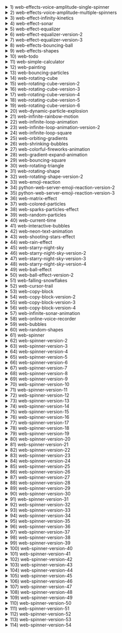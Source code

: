 
<details>
  <summary>1) web-effects-voice-amplitude-single-spinner</summary>
  
  [link](https://dusanmitrovic98.github.io/web-effects-voice-amplitude-single-spinner)
  
  <!-- Description of the web-effects-voice-amplitude-single-spinner project. -->
  
</details>

<details>
  <summary>2) web-effects-voice-amplitude-multiple-spinners</summary>
  
  [link](https://dusanmitrovic98.github.io/web-effects-voice-amplitude-multiple-spinners)
  
  <!-- Description of the web-effects-voice-amplitude-multiple-spinners project. -->
  
</details>

<details>
  <summary>3) web-effect-infinity-kinetics</summary>
  
  [link](https://dusanmitrovic98.github.io/web-effect-infinity-kinetics)
  
  <!-- Description of the web-effect-infinity-kinetics project. -->
  
</details>

<details>
  <summary>4) web-effect-sonar</summary>
  
  [link](https://dusanmitrovic98.github.io/web-effect-sonar)
  
  <!-- Description of the web-effect-sonar project. -->
  
</details>

<details>
  <summary>5) web-effect-equalizer</summary>
  
  [link](https://dusanmitrovic98.github.io/web-effect-equalizer)
  
  <!-- Description of the web-effect-equalizer project. -->
  
</details>

<details>
  <summary>6) web-effect-equalizer-version-2</summary>
  
  [link](https://dusanmitrovic98.github.io/web-effect-equalizer-version-2)
  
  <!-- Description of the web-effect-equalizer-version-2 project. -->
  
</details>

<details>
  <summary>7) web-effect-equalizer-version-3</summary>
  
  [link](https://dusanmitrovic98.github.io/web-effect-equalizer-version-3)
  
  <!-- Description of the web-effect-equalizer-version-3 project. -->
  
</details>

<details>
  <summary>8) web-effects-bouncing-ball</summary>
  
  [link](https://dusanmitrovic98.github.io/web-effects-bouncing-ball)
  
  <!-- Description of the web-effects-bouncing-ball project. -->
  
</details>

<details>
  <summary>9) web-effects-shapes</summary>
  
  [link](https://dusanmitrovic98.github.io/web-effects-shapes)
  
  <!-- Description of the web-effects-shapes project. -->
  
</details>

<details>
  <summary>10) web-todo</summary>
  
  [link](https://dusanmitrovic98.github.io/web-todo)
  
  <!-- Description of the web-todo project. -->
  
</details>

<details>
  <summary>11) web-simple-calculator</summary>
  
  [link](https://dusanmitrovic98.github.io/web-simple-calculator)
  
  <!-- Description of the web-simple-calculator project. -->
  
</details>

<details>
  <summary>12) web-painting</summary>
  
  [link](https://dusanmitrovic98.github.io/web-painting)
  
  <!-- Description of the web-painting project. -->
  
</details>

<details>
  <summary>13) web-bouncing-particles</summary>
  
  [link](https://dusanmitrovic98.github.io/web-bouncing-particles)
  
  <!-- Description of the web-bouncing-particles project. -->
  
</details>

<details>
  <summary>14) web-rotating-cube</summary>
  
  [link](https://dusanmitrovic98.github.io/web-rotating-cube)
  
  <!-- Description of the web-rotating-cube project. -->
  
</details>

<details>
  <summary>15) web-rotating-cube-version-2</summary>
  
  [link](https://dusanmitrovic98.github.io/web-rotating-cube-version-2)
  
  <!-- Description of the web-rotating-cube-version-2 project. -->
  
</details>

<details>
  <summary>16) web-rotating-cube-version-3</summary>
  
  [link](https://dusanmitrovic98.github.io/web-rotating-cube-version-3)
  
  <!-- Description of the web-rotating-cube-version-3 project. -->
  
</details>

<details>
  <summary>17) web-rotating-cube-version-4</summary>
  
  [link](https://dusanmitrovic98.github.io/web-rotating-cube-version-4)
  
  <!-- Description of the web-rotating-cube-version-4 project. -->
  
</details>

<details>
  <summary>18) web-rotating-cube-version-5</summary>
  
  [link](https://dusanmitrovic98.github.io/web-rotating-cube-version-5)
  
  <!-- Description of the web-rotating-cube-version-5 project. -->
  
</details>

<details>
  <summary>19) web-rotating-cube-version-6</summary>
  
  [link](https://dusanmitrovic98.github.io/web-rotating-cube-version-6)
  
  <!-- Description of the web-rotating-cube-version-6 project. -->
  
</details>

<details>
  <summary>20) web-dynamic-particle-explosion</summary>
  
  [link](https://dusanmitrovic98.github.io/web-dynamic-particle-explosion)
  
  <!-- Description of the web-dynamic-particle-explosion project. -->
  
</details>

<details>
  <summary>21) web-infinite-rainbow-motion</summary>
  
  [link](https://dusanmitrovic98.github.io/web-infinite-rainbow-motion)
  
  <!-- Description of the web-infinite-rainbow-motion project. -->
  
</details>

<details>
  <summary>22) web-infinite-loop-animation</summary>
  
  [link](https://dusanmitrovic98.github.io/web-infinite-loop-animation)
  
  <!-- Description of the web-infinite-loop-animation project. -->
  
</details>

<details>
  <summary>23) web-infinite-loop-animation-version-2</summary>
  
  [link](https://dusanmitrovic98.github.io/web-infinite-loop-animation-version-2)
  
  <!-- Description of the web-infinite-loop-animation-version-2 project. -->
  
</details>

<details>
  <summary>24) web-infinite-loop-square</summary>
  
  [link](https://dusanmitrovic98.github.io/web-infinite-loop-square)
  
  <!-- Description of the web-infinite-loop-square project. -->
  
</details>

<details>
  <summary>25) web-orbiting-gradients</summary>
  
  [link](https://dusanmitrovic98.github.io/web-orbiting-gradients)
  
  <!-- Description of the web-orbiting-gradients project. -->
  
</details>

<details>
  <summary>26) web-shrinking-bubbles</summary>
  
  [link](https://dusanmitrovic98.github.io/web-shrinking-bubbles)
  
  <!-- Description of the web-shrinking-bubbles project. -->
  
</details>

<details>
  <summary>27) web-colorful-fireworks-animation</summary>
  
  [link](https://dusanmitrovic98.github.io/web-colorful-fireworks-animation)
  
  <!-- Description of the web-colorful-fireworks-animation project. -->
  
</details>

<details>
  <summary>28) web-gradient-expand-animation</summary>
  
  [link](https://dusanmitrovic98.github.io/web-gradient-expand-animation)
  
  <!-- Description of the web-gradient-expand-animation project. -->
  
</details>

<details>
  <summary>29) web-bouncing-square</summary>
  
  [link](https://dusanmitrovic98.github.io/web-bouncing-square)
  
  <!-- Description of the web-bouncing-square project. -->
  
</details>

<details>
  <summary>30) web-rotating-triangle</summary>
  
  [link](https://dusanmitrovic98.github.io/web-rotating-triangle)
  
  <!-- Description of the web-rotating-triangle project. -->
  
</details>

<details>
  <summary>31) web-rotating-shape</summary>
  
  [link](https://dusanmitrovic98.github.io/web-rotating-shape)
  
  <!-- Description of the web-rotating-shape project. -->
  
</details>

<details>
  <summary>32) web-rotating-shape-version-2</summary>
  
  [link](https://dusanmitrovic98.github.io/web-rotating-shape-version-2)
  
  <!-- Description of the web-rotating-shape-version-2 project. -->
  
</details>

<details>
  <summary>33) web-emoji-reaction</summary>
  
  [link](https://dusanmitrovic98.github.io/web-emoji-reaction)
  
  <!-- Description of the web-emoji-reaction project. -->
  
</details>

<details>
  <summary>34) python-web-server-emoji-reaction-version-2</summary>
  
  [link](https://dusanmitrovic98.github.io/python-web-server-emoji-reaction-version-2)
  
  <!-- Description of the python-web-server-emoji-reaction-version-2 project. -->
  
</details>

<details>
  <summary>35) python-web-server-emoji-reaction-version-3</summary>
  
  [link](https://dusanmitrovic98.github.io/python-web-server-emoji-reaction-version-3)
  
  <!-- Description of the python-web-server-emoji-reaction-version-3 project. -->
  
</details>

<details>
  <summary>36) web-matrix-effect</summary>
  
  [link](https://dusanmitrovic98.github.io/web-matrix-effect)
  
  <!-- Description of the web-matrix-effect project. -->
  
</details>

<details>
  <summary>37) web-colored-particles</summary>
  
  [link](https://dusanmitrovic98.github.io/web-colored-particles)
  
  <!-- Description of the web-colored-particles project. -->
  
</details>

<details>
  <summary>38) web-sparks-particles-effect</summary>
  
  [link](https://dusanmitrovic98.github.io/web-sparks-particles-effect)
  
  <!-- Description of the web-sparks-particles-effect project. -->
  
</details>

<details>
  <summary>39) web-random-particles</summary>
  
  [link](https://dusanmitrovic98.github.io/web-random-particles)
  
  <!-- Description of the web-random-particles project. -->
  
</details>

<details>
  <summary>40) web-current-time</summary>
  
  [link](https://dusanmitrovic98.github.io/web-current-time)
  
  <!-- Description of the web-current-time project. -->
  
</details>

<details>
  <summary>41) web-interactive-bubbles</summary>
  
  [link](https://dusanmitrovic98.github.io/web-interactive-bubbles)
  
  <!-- Description of the web-interactive-bubbles project. -->
  
</details>

<details>
  <summary>42) web-neon-text-animation</summary>
  
  [link](https://dusanmitrovic98.github.io/web-neon-text-animation)
  
  <!-- Description of the web-neon-text-animation project. -->
  
</details>

<details>
  <summary>43) web-shooting-stars-effect</summary>
  
  [link](https://dusanmitrovic98.github.io/web-shooting-stars-effect)
  
  <!-- Description of the web-shooting-stars-effect project. -->
  
</details>

<details>
  <summary>44) web-rain-effect</summary>
  
  [link](https://dusanmitrovic98.github.io/web-rain-effect)
  
  <!-- Description of the web-rain-effect project. -->
  
</details>

<details>
  <summary>45) web-starry-night-sky</summary>
  
  [link](https://dusanmitrovic98.github.io/web-starry-night-sky)
  
  <!-- Description of the web-starry-night-sky project. -->
  
</details>

<details>
  <summary>46) web-starry-night-sky-version-2</summary>
  
  [link](https://dusanmitrovic98.github.io/web-starry-night-sky-version-2)
  
  <!-- Description of the web-starry-night-sky-version-2 project. -->
  
</details>

<details>
  <summary>47) web-starry-night-sky-version-3</summary>
  
  [link](https://dusanmitrovic98.github.io/web-starry-night-sky-version-3)
  
  <!-- Description of the web-starry-night-sky-version-3 project. -->
  
</details>

<details>
  <summary>48) web-starry-night-sky-version-4</summary>
  
  [link](https://dusanmitrovic98.github.io/web-starry-night-sky-version-4)
  
  <!-- Description of the web-starry-night-sky-version-4 project. -->
  
</details>

<details>
  <summary>49) web-ball-effect</summary>
  
  [link](https://dusanmitrovic98.github.io/web-ball-effect)
  
  <!-- Description of the web-ball-effect project. -->
  
</details>

<details>
  <summary>50) web-ball-effect-version-2</summary>
  
  [link](https://dusanmitrovic98.github.io/web-ball-effect-version-2)
  
  <!-- Description of the web-ball-effect-version-2 project. -->
  
</details>

<details>
  <summary>51) web-falling-snowflakes</summary>
  
  [link](https://dusanmitrovic98.github.io/web-falling-snowflakes)
  
  <!-- Description of the web-falling-snowflakes project. -->
  
</details>

<details>
  <summary>52) web-cursor-trail</summary>
  
  [link](https://dusanmitrovic98.github.io/web-cursor-trail)
  
  <!-- Description of the web-cursor-trail project. -->
  
</details>

<details>
  <summary>53) web-copy-block</summary>
  
  [link](https://dusanmitrovic98.github.io/web-copy-block)
  
  <!-- Description of the web-copy-block project. -->
  
</details>

<details>
  <summary>54) web-copy-block-version-2</summary>
  
  [link](https://dusanmitrovic98.github.io/web-copy-block-version-2)
  
  <!-- Description of the web-copy-block-version-2 project. -->
  
</details>

<details>
  <summary>55) web-copy-block-version-3</summary>
  
  [link](https://dusanmitrovic98.github.io/web-copy-block-version-3)
  
  <!-- Description of the web-copy-block-version-3 project. -->
  
</details>

<details>
  <summary>56) web-copy-block-version-4</summary>
  
  [link](https://dusanmitrovic98.github.io/web-copy-block-version-4)
  
  <!-- Description of the web-copy-block-version-4 project. -->
  
</details>

<details>
  <summary>57) web-infinite-sonar-animation</summary>
  
  [link](https://dusanmitrovic98.github.io/web-infinite-sonar-animation)
  
  <!-- Description of the web-infinite-sonar-animation project. -->
  
</details>

<details>
  <summary>58) web-online-voice-recorder</summary>
  
  [link](https://dusanmitrovic98.github.io/web-online-voice-recorder)
  
  <!-- Description of the web-online-voice-recorder project. -->
  
</details>

<details>
  <summary>59) web-bubbles</summary>
  
  [link](https://dusanmitrovic98.github.io/web-bubbles)
  
  <!-- Description of the web-bubbles project. -->
  
</details>

<details>
  <summary>60) web-random-shapes</summary>
  
  [link](https://dusanmitrovic98.github.io/web-random-shapes)
  
  <!-- Description of the web-random-shapes project. -->
  
</details>

<details>
  <summary>61) web-spinner</summary>
  
  [link](https://dusanmitrovic98.github.io/web-spinner)
  
  <!-- Description of the web-spinner project. -->
  
</details>

<details>
  <summary>62) web-spinner-version-2</summary>
  
  [link](https://dusanmitrovic98.github.io/web-spinner-version-2)
  
  <!-- Description of the web-spinner-version-2 project. -->
  
</details>

<details>
  <summary>63) web-spinner-version-3</summary>
  
  [link](https://dusanmitrovic98.github.io/web-spinner-version-3)
  
  <!-- Description of the web-spinner-version-3 project. -->
  
</details>

<details>
  <summary>64) web-spinner-version-4</summary>
  
  [link](https://dusanmitrovic98.github.io/web-spinner-version-4)
  
  <!-- Description of the web-spinner-version-4 project. -->
  
</details>

<details>
  <summary>65) web-spinner-version-5</summary>
  
  [link](https://dusanmitrovic98.github.io/web-spinner-version-5)
  
  <!-- Description of the web-spinner-version-5 project. -->
  
</details>

<details>
  <summary>66) web-spinner-version-6</summary>
  
  [link](https://dusanmitrovic98.github.io/web-spinner-version-6)
  
  <!-- Description of the web-spinner-version-6 project. -->
  
</details>

<details>
  <summary>67) web-spinner-version-7</summary>
  
  [link](https://dusanmitrovic98.github.io/web-spinner-version-7)
  
  <!-- Description of the web-spinner-version-7 project. -->
  
</details>

<details>
  <summary>68) web-spinner-version-8</summary>
  
  [link](https://dusanmitrovic98.github.io/web-spinner-version-8)
  
  <!-- Description of the web-spinner-version-8 project. -->
  
</details>

<details>
  <summary>69) web-spinner-version-9</summary>
  
  [link](https://dusanmitrovic98.github.io/web-spinner-version-9)
  
  <!-- Description of the web-spinner-version-9 project. -->
  
</details>

<details>
  <summary>70) web-spinner-version-10</summary>
  
  [link](https://dusanmitrovic98.github.io/web-spinner-version-10)
  
  <!-- Description of the web-spinner-version-10 project. -->
  
</details>

<details>
  <summary>71) web-spinner-version-11</summary>
  
  [link](https://dusanmitrovic98.github.io/web-spinner-version-11)
  
  <!-- Description of the web-spinner-version-11 project. -->
  
</details>

<details>
  <summary>72) web-spinner-version-12</summary>
  
  [link](https://dusanmitrovic98.github.io/web-spinner-version-12)
  
  <!-- Description of the web-spinner-version-12 project. -->
  
</details>

<details>
  <summary>73) web-spinner-version-13</summary>
  
  [link](https://dusanmitrovic98.github.io/web-spinner-version-13)
  
  <!-- Description of the web-spinner-version-13 project. -->
  
</details>

<details>
  <summary>74) web-spinner-version-14</summary>
  
  [link](https://dusanmitrovic98.github.io/web-spinner-version-14)
  
  <!-- Description of the web-spinner-version-14 project. -->
  
</details>

<details>
  <summary>75) web-spinner-version-15</summary>
  
  [link](https://dusanmitrovic98.github.io/web-spinner-version-15)
  
  <!-- Description of the web-spinner-version-15 project. -->
  
</details>

<details>
  <summary>76) web-spinner-version-16</summary>
  
  [link](https://dusanmitrovic98.github.io/web-spinner-version-16)
  
  <!-- Description of the web-spinner-version-16 project. -->
  
</details>

<details>
  <summary>77) web-spinner-version-17</summary>
  
  [link](https://dusanmitrovic98.github.io/web-spinner-version-17)
  
  <!-- Description of the web-spinner-version-17 project. -->
  
</details>

<details>
  <summary>78) web-spinner-version-18</summary>
  
  [link](https://dusanmitrovic98.github.io/web-spinner-version-18)
  
  <!-- Description of the web-spinner-version-18 project. -->
  
</details>

<details>
  <summary>79) web-spinner-version-19</summary>
  
  [link](https://dusanmitrovic98.github.io/web-spinner-version-19)
  
  <!-- Description of the web-spinner-version-19 project. -->
  
</details>

<details>
  <summary>80) web-spinner-version-20</summary>
  
  [link](https://dusanmitrovic98.github.io/web-spinner-version-20)
  
  <!-- Description of the web-spinner-version-20 project. -->
  
</details>

<details>
  <summary>81) web-spinner-version-21</summary>
  
  [link](https://dusanmitrovic98.github.io/web-spinner-version-21)
  
  <!-- Description of the web-spinner-version-21 project. -->
  
</details>

<details>
  <summary>82) web-spinner-version-22</summary>
  
  [link](https://dusanmitrovic98.github.io/web-spinner-version-22)
  
  <!-- Description of the web-spinner-version-22 project. -->
  
</details>

<details>
  <summary>83) web-spinner-version-23</summary>
  
  [link](https://dusanmitrovic98.github.io/web-spinner-version-23)
  
  <!-- Description of the web-spinner-version-23 project. -->
  
</details>

<details>
  <summary>84) web-spinner-version-24</summary>
  
  [link](https://dusanmitrovic98.github.io/web-spinner-version-24)
  
  <!-- Description of the web-spinner-version-24 project. -->
  
</details>

<details>
  <summary>85) web-spinner-version-25</summary>
  
  [link](https://dusanmitrovic98.github.io/web-spinner-version-25)
  
  <!-- Description of the web-spinner-version-25 project. -->
  
</details>

<details>
  <summary>86) web-spinner-version-26</summary>
  
  [link](https://dusanmitrovic98.github.io/web-spinner-version-26)
  
  <!-- Description of the web-spinner-version-26 project. -->
  
</details>

<details>
  <summary>87) web-spinner-version-27</summary>
  
  [link](https://dusanmitrovic98.github.io/web-spinner-version-27)
  
  <!-- Description of the web-spinner-version-27 project. -->
  
</details>

<details>
  <summary>88) web-spinner-version-28</summary>
  
  [link](https://dusanmitrovic98.github.io/web-spinner-version-28)
  
  <!-- Description of the web-spinner-version-28 project. -->
  
</details>

<details>
  <summary>89) web-spinner-version-29</summary>
  
  [link](https://dusanmitrovic98.github.io/web-spinner-version-29)
  
  <!-- Description of the web-spinner-version-29 project. -->
  
</details>

<details>
  <summary>90) web-spinner-version-30</summary>
  
  [link](https://dusanmitrovic98.github.io/web-spinner-version-30)
  
  <!-- Description of the web-spinner-version-30 project. -->
  
</details>

<details>
  <summary>91) web-spinner-version-31</summary>
  
  [link](https://dusanmitrovic98.github.io/web-spinner-version-31)
  
  <!-- Description of the web-spinner-version-31 project. -->
  
</details>

<details>
  <summary>92) web-spinner-version-32</summary>
  
  [link](https://dusanmitrovic98.github.io/web-spinner-version-32)
  
  <!-- Description of the web-spinner-version-32 project. -->
  
</details>

<details>
  <summary>93) web-spinner-version-33</summary>
  
  [link](https://dusanmitrovic98.github.io/web-spinner-version-33)
  
  <!-- Description of the web-spinner-version-33 project. -->
  
</details>

<details>
  <summary>94) web-spinner-version-34</summary>
  
  [link](https://dusanmitrovic98.github.io/web-spinner-version-34)
  
  <!-- Description of the web-spinner-version-34 project. -->
  
</details>

<details>
  <summary>95) web-spinner-version-35</summary>
  
  [link](https://dusanmitrovic98.github.io/web-spinner-version-35)
  
  <!-- Description of the web-spinner-version-35 project. -->
  
</details>

<details>
  <summary>96) web-spinner-version-36</summary>
  
  [link](https://dusanmitrovic98.github.io/web-spinner-version-36)
  
  <!-- Description of the web-spinner-version-36 project. -->
  
</details>

<details>
  <summary>97) web-spinner-version-37</summary>
  
  [link](https://dusanmitrovic98.github.io/web-spinner-version-37)
  
  <!-- Description of the web-spinner-version-37 project. -->
  
</details>

<details>
  <summary>98) web-spinner-version-38</summary>
  
  [link](https://dusanmitrovic98.github.io/web-spinner-version-38)
  
  <!-- Description of the web-spinner-version-38 project. -->
  
</details>

<details>
  <summary>99) web-spinner-version-39</summary>
  
  [link](https://dusanmitrovic98.github.io/web-spinner-version-39)
  
  <!-- Description of the web-spinner-version-39 project. -->
  
</details>

<details>
  <summary>100) web-spinner-version-40</summary>
  
  [link](https://dusanmitrovic98.github.io/web-spinner-version-40)
  
  <!-- Description of the web-spinner-version-40 project. -->
  
</details>

<details>
  <summary>101) web-spinner-version-41</summary>
  
  [link](https://dusanmitrovic98.github.io/web-spinner-version-41)
  
  <!-- Description of the web-spinner-version-41 project. -->
  
</details>

<details>
  <summary>102) web-spinner-version-42</summary>
  
  [link](https://dusanmitrovic98.github.io/web-spinner-version-42)
  
  <!-- Description of the web-spinner-version-42 project. -->
  
</details>

<details>
  <summary>103) web-spinner-version-43</summary>
  
  [link](https://dusanmitrovic98.github.io/web-spinner-version-43)
  
  <!-- Description of the web-spinner-version-43 project. -->
  
</details>

<details>
  <summary>104) web-spinner-version-44</summary>
  
  [link](https://dusanmitrovic98.github.io/web-spinner-version-44)
  
  <!-- Description of the web-spinner-version-44 project. -->
  
</details>

<details>
  <summary>105) web-spinner-version-45</summary>
  
  [link](https://dusanmitrovic98.github.io/web-spinner-version-45)
  
  <!-- Description of the web-spinner-version-45 project. -->
  
</details>

<details>
  <summary>106) web-spinner-version-46</summary>
  
  [link](https://dusanmitrovic98.github.io/web-spinner-version-46)
  
  <!-- Description of the web-spinner-version-46 project. -->
  
</details>

<details>
  <summary>107) web-spinner-version-47</summary>
  
  [link](https://dusanmitrovic98.github.io/web-spinner-version-47)
  
  <!-- Description of the web-spinner-version-47 project. -->
  
</details>

<details>
  <summary>108) web-spinner-version-48</summary>
  
  [link](https://dusanmitrovic98.github.io/web-spinner-version-48)
  
  <!-- Description of the web-spinner-version-48 project. -->
  
</details>

<details>
  <summary>109) web-spinner-version-49</summary>
  
  [link](https://dusanmitrovic98.github.io/web-spinner-version-49)
  
  <!-- Description of the web-spinner-version-49 project. -->
  
</details>

<details>
  <summary>110) web-spinner-version-50</summary>
  
  [link](https://dusanmitrovic98.github.io/web-spinner-version-50)
  
  <!-- Description of the web-spinner-version-50 project. -->
  
</details>

<details>
  <summary>111) web-spinner-version-51</summary>
  
  [link](https://dusanmitrovic98.github.io/web-spinner-version-51)
  
  <!-- Description of the web-spinner-version-51 project. -->
  
</details>

<details>
  <summary>112) web-spinner-version-52</summary>
  
  [link](https://dusanmitrovic98.github.io/web-spinner-version-52)
  
  <!-- Description of the web-spinner-version-52 project. -->
  
</details>

<details>
  <summary>113) web-spinner-version-53</summary>
  
  [link](https://dusanmitrovic98.github.io/web-spinner-version-53)
  
  <!-- Description of the web-spinner-version-53 project. -->
  
</details>

<details>
  <summary>114) web-spinner-version-54</summary>
  
  [link](https://dusanmitrovic98.github.io/web-spinner-version-54)
  
  <!-- Description of the web-spinner-version-54 project. -->
  
</details>
